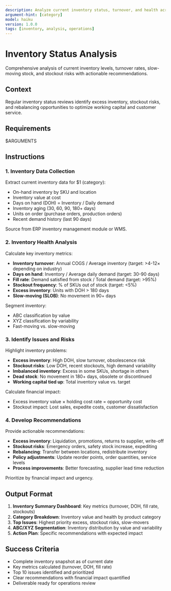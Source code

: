 ```yaml
---
description: Analyze current inventory status, turnover, and health across categories with recommendations for optimization and rebalancing.
argument-hint: [category]
model: haiku
version: 1.0.0
tags: [inventory, analysis, operations]
---
```


# Inventory Status Analysis

Comprehensive analysis of current inventory levels, turnover rates, slow-moving stock, and stockout risks with actionable recommendations.

## Context

Regular inventory status reviews identify excess inventory, stockout risks, and rebalancing opportunities to optimize working capital and customer service.

## Requirements
$ARGUMENTS

## Instructions

### 1. Inventory Data Collection

Extract current inventory data for $1 (category):
- On-hand inventory by SKU and location
- Inventory value at cost
- Days on hand (DOH) = Inventory / Daily demand
- Inventory aging (30, 60, 90, 180+ days)
- Units on order (purchase orders, production orders)
- Recent demand history (last 90 days)

Source from ERP inventory management module or WMS.

### 2. Inventory Health Analysis

Calculate key inventory metrics:
- **Inventory turnover**: Annual COGS / Average inventory (target: >4-12× depending on industry)
- **Days on hand**: Inventory / Average daily demand (target: 30-90 days)
- **Fill rate**: Demand satisfied from stock / Total demand (target: >95%)
- **Stockout frequency**: % of SKUs out of stock (target: <5%)
- **Excess inventory**: Units with DOH > 180 days
- **Slow-moving (SLOB)**: No movement in 90+ days

Segment inventory:
- ABC classification by value
- XYZ classification by variability
- Fast-moving vs. slow-moving

### 3. Identify Issues and Risks

Highlight inventory problems:
- **Excess inventory**: High DOH, slow turnover, obsolescence risk
- **Stockout risks**: Low DOH, recent stockouts, high demand variability
- **Imbalanced inventory**: Excess in some SKUs, shortage in others
- **Dead stock**: No movement in 180+ days, obsolete or discontinued
- **Working capital tied up**: Total inventory value vs. target

Calculate financial impact:
- Excess inventory value × holding cost rate = opportunity cost
- Stockout impact: Lost sales, expedite costs, customer dissatisfaction

### 4. Develop Recommendations

Provide actionable recommendations:
- **Excess inventory**: Liquidation, promotions, returns to supplier, write-off
- **Stockout risks**: Emergency orders, safety stock increase, expediting
- **Rebalancing**: Transfer between locations, redistribute inventory
- **Policy adjustments**: Update reorder points, order quantities, service levels
- **Process improvements**: Better forecasting, supplier lead time reduction

Prioritize by financial impact and urgency.

## Output Format

1. **Inventory Summary Dashboard**: Key metrics (turnover, DOH, fill rate, stockouts)
2. **Category Breakdown**: Inventory value and health by product category
3. **Top Issues**: Highest priority excess, stockout risks, slow-movers
4. **ABC/XYZ Segmentation**: Inventory distribution by value and variability
5. **Action Plan**: Specific recommendations with expected impact

## Success Criteria

- Complete inventory snapshot as of current date
- Key metrics calculated (turnover, DOH, fill rate)
- Top 10 issues identified and prioritized
- Clear recommendations with financial impact quantified
- Deliverable ready for operations review
